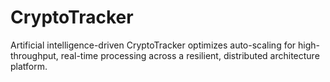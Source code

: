 # CryptoTracker
Artificial intelligence-driven CryptoTracker optimizes auto-scaling for high-throughput, real-time processing across a resilient, distributed architecture platform.
